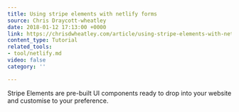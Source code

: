 ```yaml
---
title: Using stripe elements with netlify forms
source: Chris Draycott-wheatley
date: 2018-01-12 17:13:00 +0000
link: https://chrisdwheatley.com/article/using-stripe-elements-with-netlify-forms
content_type: Tutorial
related_tools:
- tool/netlify.md
video: false
category: ''

---
```

Stripe Elements are pre-built UI components ready to drop into your website and customise to your preference. 




